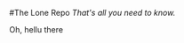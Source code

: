 #The Lone Repo
*That's all you need to know.*













































































































































































































































































































































































































Oh, hellu there
